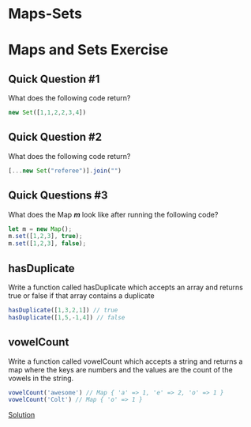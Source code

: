 # Maps-Sets
# **Maps and Sets Exercise**

## **Quick Question #1**

What does the following code return?

```jsx
new Set([1,1,2,2,3,4])
```

## **Quick Question #2**

What does the following code return?

```jsx
[...new Set("referee")].join("")
```

## **Quick Questions #3**

What does the Map ***m*** look like after running the following code?

```jsx
let m = new Map();
m.set([1,2,3], true);
m.set([1,2,3], false);
```

## **hasDuplicate**

Write a function called hasDuplicate which accepts an array and returns true or false if that array contains a duplicate

```jsx
hasDuplicate([1,3,2,1]) // true
hasDuplicate([1,5,-1,4]) // false
```

## **vowelCount**

Write a function called vowelCount which accepts a string and returns a map where the keys are numbers and the values are the count of the vowels in the string.

```jsx
vowelCount('awesome') // Map { 'a' => 1, 'e' => 2, 'o' => 1 }
vowelCount('Colt') // Map { 'o' => 1 }
```

[Solution](https://lessons.springboard.com/Solution-785cba9d3554495f9787e49fcedd6c2f?pvs=21)
